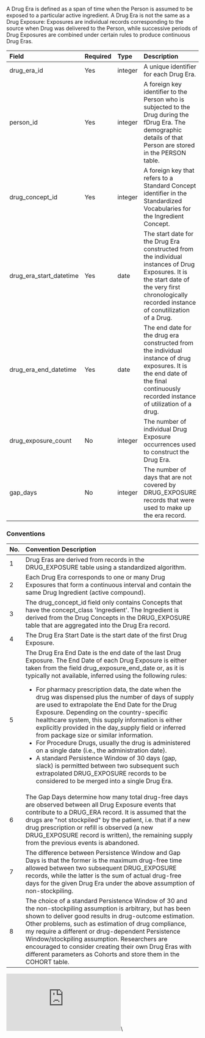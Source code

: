 A Drug Era is defined as a span of time when the Person is assumed to be exposed to a particular active ingredient. A Drug Era is not the same as a Drug Exposure: Exposures are individual records corresponding to the source when Drug was delivered to the Person, while successive periods of Drug Exposures are combined under certain rules to produce continuous Drug Eras. 

Field|Required|Type|Description
:---------------------|:--------|:------------|:----------------------------
|drug_era_id|Yes|integer|A unique identifier for each Drug Era.|
|person_id|Yes|integer|A foreign key identifier to the Person who is subjected to the Drug during the fDrug Era. The demographic details of that Person are stored in the PERSON table.|
|drug_concept_id|Yes|integer|A foreign key that refers to a Standard Concept identifier in the Standardized Vocabularies for the Ingredient Concept.|
|drug_era_start_datetime|Yes|date|The start date for the Drug Era constructed from the individual instances of Drug Exposures. It is the start date of the very first chronologically recorded instance of conutilization of a Drug.|
|drug_era_end_datetime|Yes|date|The end date for the drug era constructed from the individual instance of drug exposures. It is the end date of the final continuously recorded instance of utilization of a drug.|
|drug_exposure_count|No|integer|The number of individual Drug Exposure occurrences used to construct the Drug Era.|
|gap_days|No|integer|The number of days that are not covered by DRUG_EXPOSURE records that were used to make up the era record.|

### Conventions 

No.|Convention Description
:--------|:------------------------------------
| 1  | Drug Eras are derived from records in the DRUG_EXPOSURE table using a standardized algorithm. 
| 2  | Each Drug Era corresponds to one or many Drug Exposures that form a continuous interval and contain the same Drug Ingredient (active compound). |
| 3  | The drug_concept_id field only contains Concepts that have the concept_class 'Ingredient'. The Ingredient is derived from the Drug Concepts in the DRUG_EXPOSURE table that are aggregated into the Drug Era record. |
| 4  | The Drug Era Start Date is the start date of the first Drug Exposure. |
| 5  | The Drug Era End Date is the end date of the last Drug Exposure. The End Date of each Drug Exposure is either taken from the field drug_exposure_end_date or, as it is typically not available, inferred using the following rules:<br><ul><li>For pharmacy prescription data, the date when the drug was dispensed plus the number of days of supply are used to extrapolate the End Date for the Drug Exposure. Depending on the country-specific healthcare system, this supply information is either explicitly provided in the day_supply field or inferred from package size or similar information.</li><li>For Procedure Drugs, usually the drug is administered on a single date (i.e., the administration date).</li><li> A standard Persistence Window of 30 days (gap, slack) is permitted between two subsequent such extrapolated DRUG_EXPOSURE records to be considered to be merged into a single Drug Era.</li></ul> |
| 6  | The Gap Days determine how many total drug-free days are observed between all Drug Exposure events that contribute to a DRUG_ERA record. It is assumed that the drugs are "not stockpiled" by the patient, i.e. that if a new drug prescription or refill is observed (a new DRUG_EXPOSURE record is written), the remaining supply from the previous events is abandoned. |
| 7  | The difference between Persistence Window and Gap Days is that the former is the maximum drug-free time allowed between two subsequent DRUG_EXPOSURE records, while the latter is the sum of actual drug-free days for the given Drug Era under the above assumption of non-stockpiling. |
| 8  | The choice of a standard Persistence Window of 30 and the non-stockpiling assumption is arbitrary, but has been shown to deliver good results in drug-outcome estimation. Other problems, such as estimation of drug compliance, my require a different or drug-dependent Persistence Window/stockpiling assumption. Researchers are encouraged to consider creating their own Drug Eras with different parameters as Cohorts and store them in the COHORT table. |

![](http://www.ohdsi.org/web/wiki/lib/exe/fetch.php?w=800&tok=5ebf4b&media=documentation:cdm:drugera.jpg)\
  